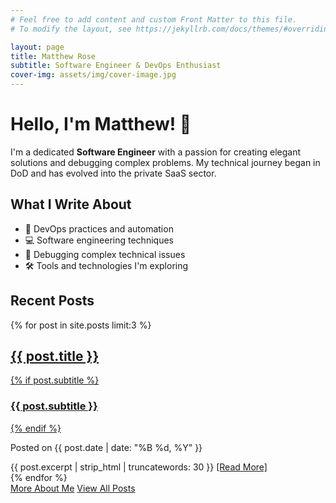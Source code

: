 ```yaml
---
# Feel free to add content and custom Front Matter to this file.
# To modify the layout, see https://jekyllrb.com/docs/themes/#overriding-theme-defaults

layout: page
title: Matthew Rose
subtitle: Software Engineer & DevOps Enthusiast
cover-img: assets/img/cover-image.jpg
---
```


# Hello, I'm Matthew! 👋

I'm a dedicated **Software Engineer** with a passion for creating elegant solutions and debugging complex problems. My technical journey began in DoD and has evolved into the private SaaS sector.

## What I Write About

- 🚀 DevOps practices and automation
- 💻 Software engineering techniques
- 🔧 Debugging complex technical issues
- 🛠️ Tools and technologies I'm exploring

## Recent Posts

{% for post in site.posts limit:3 %}
<div class="post-preview">
  <a href="{{ post.url | relative_url }}">
    <h2 class="post-title">{{ post.title }}</h2>
    {% if post.subtitle %}
    <h3 class="post-subtitle">{{ post.subtitle }}</h3>
    {% endif %}
  </a>
  <p class="post-meta">
    Posted on {{ post.date | date: "%B %d, %Y" }}
  </p>
  <div class="post-entry-container">
    <div class="post-entry">
      {{ post.excerpt | strip_html | truncatewords: 30 }}
      <a href="{{ post.url | relative_url }}" class="post-read-more">[Read More]</a>
    </div>
  </div>
</div>
<div class="post-preview-divider"></div>
{% endfor %}

<div class="cta-container">
  <a href="/about" class="cta-button">More About Me</a>
  <a href="/blog" class="cta-button">View All Posts</a>
</div>
